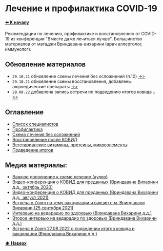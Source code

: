 # Лечение и профилактика COVID-19

**[⬅️ К началу](../../../HOME.md#здоровье)**

Рекомендации по лечению, профилактике и восстановлению от COVID-19 из конференции "Вместе даже лечиться лучше". Большинство материалов от матаджи Вриндавана-вихарини (врач аллерголог, иммунолог).

## Обновление материалов

- `29.10.21` обновление схемы лечения без осложнений (п.10) [->>](./lechenie.md)
- `29.10.21` обновление схемы восстановления, добавлены аюрведические препараты [->>](./vosstanovlenie.md)
- `28.08.22` добавлена запись встречи по подведению итогов ковида [->>](./podvedenie-itogov.md)

## Оглавление

- [Список специалистов](./specialists.md)
- [Профилактика](./profilaktika.md)
- [Схема лечения без осложнений](./lechenie.md)
- [Восстановление после КОВИД](./vosstanovlenie.md)
- [Вегетарианские витамины, протеины, микроэлементы](./vitamin.md)
- [Подведение итогов](./podvedenie-itogov.md)

## Медиа материалы:

- <a target="_blank" href="https://nd.nl.tab.digital/s/xPoGK3RXYe8E8TK">Важное дополнение к схеме лечение (аудио)</a>
- [Видео-конференция о КОВИД для преданных (Вриндавана Вихарини д.д., октябрь 2020)](./conference.md)
- <a target="_blank" href="https://video.ploud.jp/videos/watch/6b8910cb-e8c6-4257-8b23-3c76000be7c5">Видео-конференция о КОВИД для преданных (Вриндавана Вихарини д.д., август 2021)</a>
- <a target="_blank" href="https://video.ploud.jp/w/o4b4tHxPPxTyvyiferaar6">Встреча в Zoom на тему вакцинации и вакцин с м. Вриндавани Вихарани (25 сентября 2021)</a>
- <a target="_blank" href="https://nd.nl.tab.digital/s/tDP3oM3WBHH5dts">Интервью на ведарадио по здоровью (Вриндавана Вихарини д.д.)</a>
- <a target="_blank" href="https://nd.nl.tab.digital/s/mFN9c44KXSffNXZ">Второе интервью на ведарадио по здоровью (Вриндавана Вихарини д.д.)</a>
- [Встреча в Zoom 27.08.2022 о подведении итогов ковида и вакцинации (Вриндавана Вихарини д.д.)](./podvedenie-itogov.md)

**[⬆ Наверх](#лечение-и-профилактика-covid-19)**
